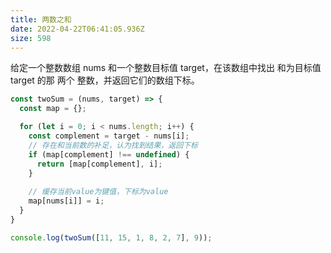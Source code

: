 ```yaml
---
title: 两数之和
date: 2022-04-22T06:41:05.936Z
size: 598
---
```

给定一个整数数组 nums 和一个整数目标值 target，在该数组中找出 和为目标值 target  的那 两个 整数，并返回它们的数组下标。

```js
const twoSum = (nums, target) => {
  const map = {};

  for (let i = 0; i < nums.length; i++) {
    const complement = target - nums[i];
    // 存在和当前数的补足，认为找到结果，返回下标
    if (map[complement] !== undefined) {
      return [map[complement], i];
    }
	
    // 缓存当前value为键值，下标为value
    map[nums[i]] = i;
  } 
}

console.log(twoSum([11, 15, 1, 8, 2, 7], 9));
```

